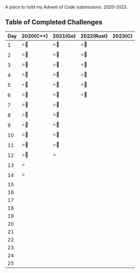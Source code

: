 A place to hold my Advent of Code submissions. 2020-2023.

## Table of Completed Challenges

|Day|2020(C++)|2021(Go)|2022(Rust)|2023(C)|
|---|---------|--------|----------|-------|
|1|:star::star2:|:star::star2:|:star::star2:||
|2|:star::star2:|:star::star2:|:star::star2:||
|3|:star::star2:|:star::star2:|:star::star2:||
|4|:star::star2:|:star::star2:|:star::star2:||
|5|:star::star2:|:star::star2:|:star::star2:||
|6|:star::star2:|:star::star2:|:star::star2:||
|7|:star::star2:|:star::star2:|||
|8|:star::star2:|:star::star2:|||
|9|:star::star2:|:star::star2:|||
|10|:star::star2:|:star::star2:|||
|11|:star::star2:|:star::star2:|||
|12|:star::star2:|:star:|||
|13|:star:||||
|14|:star:||||
|15|||||
|16|||||
|17|||||
|18|||||
|19|||||
|20|||||
|21|||||
|22|||||
|23|||||
|24|||||
|25|||||
